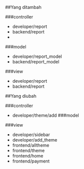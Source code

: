 ##Yang ditambah

###controller
* developer/report
* backend/report
* 
###model
* developer/report_model
* backend/report_model

###view
* developer/report
* backend/report


##Yang diubah

###controller
* developer/theme/add
###model

###view
* developer/sidebar
* developer/add_theme
* frontend/alltheme
* frontend/theme
* frontend/home
* frontend/payment
